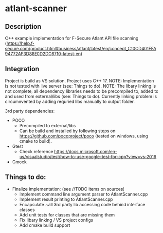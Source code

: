 # atlant-scanner

## Description
C++ example implementation for F-Secure Atlant API file scanning (https://help.f-secure.com/product.html#business/atlant/latest/en/concept_C10CD401FFA94772AF3D88E0D2DC6710-latest-en)

## Integration
Project is build as VS solution. Project uses C++ 17.
NOTE: Implementation is not tested with live server (see: Things to do).
NOTE: The libary linking is not complete, all dependency libraries needs to be precompiled to, added to and used from external/libs (see: Things to do). 
Currently linking problem is circumnvented by adding requried libs manually to output folder.

3rd party dependencies:
  - POCO
     - Precompiled to external/libs
     - Can be build and installed by following steps on https://github.com/pocoproject/poco (tested on windows, using cmake to build).
  - Gtest
     - Check reference https://docs.microsoft.com/en-us/visualstudio/test/how-to-use-google-test-for-cpp?view=vs-2019
  - Gmock

## Things to do:
  - Finalize implementation: (see //TODO items on sources)
    - Implement command line argument parser to AtlantScanner.cpp
	- Implement result printing to AtlantScanner.cpp
	- Encapsulate ~all 3rd party lib accessing code behind interface classes
	- Add unit tests for classes that are missing them
	- Fix libary linking / VS project configs
	- Add cmake build support